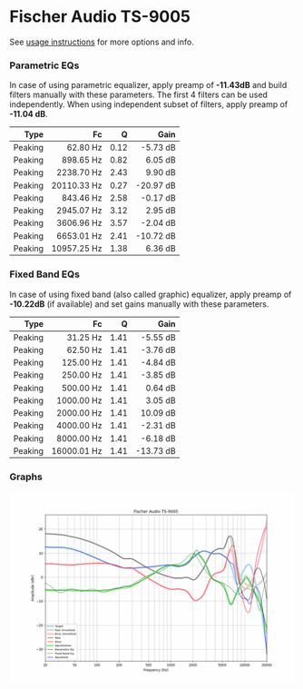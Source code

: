 # Fischer Audio TS-9005
See [usage instructions](https://github.com/jaakkopasanen/AutoEq#usage) for more options and info.

### Parametric EQs
In case of using parametric equalizer, apply preamp of **-11.43dB** and build filters manually
with these parameters. The first 4 filters can be used independently.
When using independent subset of filters, apply preamp of **-11.04 dB**.

| Type    | Fc          |    Q | Gain      |
|--------:|------------:|-----:|----------:|
| Peaking | 62.80 Hz    | 0.12 | -5.73 dB  |
| Peaking | 898.65 Hz   | 0.82 | 6.05 dB   |
| Peaking | 2238.70 Hz  | 2.43 | 9.90 dB   |
| Peaking | 20110.33 Hz | 0.27 | -20.97 dB |
| Peaking | 843.46 Hz   | 2.58 | -0.17 dB  |
| Peaking | 2945.07 Hz  | 3.12 | 2.95 dB   |
| Peaking | 3606.96 Hz  | 3.57 | -2.04 dB  |
| Peaking | 6653.01 Hz  | 2.41 | -10.72 dB |
| Peaking | 10957.25 Hz | 1.38 | 6.36 dB   |

### Fixed Band EQs
In case of using fixed band (also called graphic) equalizer, apply preamp of **-10.22dB**
(if available) and set gains manually with these parameters.

| Type    | Fc          |    Q | Gain      |
|--------:|------------:|-----:|----------:|
| Peaking | 31.25 Hz    | 1.41 | -5.55 dB  |
| Peaking | 62.50 Hz    | 1.41 | -3.76 dB  |
| Peaking | 125.00 Hz   | 1.41 | -4.84 dB  |
| Peaking | 250.00 Hz   | 1.41 | -3.85 dB  |
| Peaking | 500.00 Hz   | 1.41 | 0.64 dB   |
| Peaking | 1000.00 Hz  | 1.41 | 3.05 dB   |
| Peaking | 2000.00 Hz  | 1.41 | 10.09 dB  |
| Peaking | 4000.00 Hz  | 1.41 | -2.31 dB  |
| Peaking | 8000.00 Hz  | 1.41 | -6.18 dB  |
| Peaking | 16000.01 Hz | 1.41 | -13.73 dB |

### Graphs
![](./Fischer%20Audio%20TS-9005.png)
